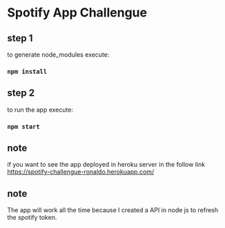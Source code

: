 # Spotify App Challengue


## step 1
to generate node_modules execute:
### `npm install`

## step 2

to run the app execute:

### `npm start`


## note

if you want to see the app deployed in heroku server in the follow link
https://spotify-challengue-ronaldo.herokuapp.com/


## note

The app will work all the time because I created a API in node js to refresh the spotify token.
